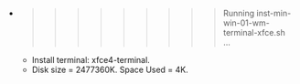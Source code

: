 * >>>>>>>>> Running inst-min-win-01-wm-terminal-xfce.sh ...
  * Install terminal: xfce4-terminal.
  * Disk size = 2477360K. Space Used = 4K.
